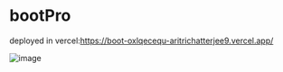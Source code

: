 # bootPro

deployed in vercel:https://boot-oxlqecequ-aritrichatterjee9.vercel.app/

![image](https://github.com/aritrichatterjee9/bootPro/assets/73156770/98226b86-6ca3-408f-b6b8-e08565b98571)
